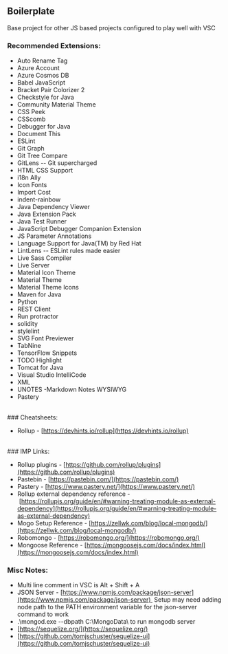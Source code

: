 ## Boilerplate

Base project for other JS based projects configured to play well with VSC
<br>
### Recommended Extensions:

* Auto Rename Tag
* Azure Account
* Azure Cosmos DB
* Babel JavaScript
* Bracket Pair Colorizer 2
* Checkstyle for Java
* Community Material Theme
* CSS Peek
* CSScomb
* Debugger for Java
* Document This
* ESLint
* Git Graph
* Git Tree Compare
* GitLens -- Git supercharged
* HTML CSS Support
* i18n Ally
* Icon Fonts
* Import Cost
* indent-rainbow
* Java Dependency Viewer
* Java Extension Pack
* Java Test Runner
* JavaScript Debugger Companion Extension
* JS Parameter Annotations
* Language Support for Java(TM) by Red Hat
* LintLens -- ESLint rules made easier
* Live Sass Compiler
* Live Server
* Material Icon Theme
* Material Theme
* Material Theme Icons
* Maven for Java
* Python
* REST Client
* Run protractor
* solidity
* stylelint
* SVG Font Previewer
* TabNine
* TensorFlow Snippets
* TODO Highlight
* Tomcat for Java
* Visual Studio IntelliCode
* XML
* UNOTES -Markdown Notes WYSIWYG
* Pastery

<br>
### Cheatsheets:

* Rollup - [https://devhints.io/rollup](https://devhints.io/rollup)

<br>
### IMP Links:

* Rollup plugins - [https://github.com/rollup/plugins](https://github.com/rollup/plugins)
* Pastebin - [https://pastebin.com/](https://pastebin.com/)
* Pastery - [https://www.pastery.net/](https://www.pastery.net/)
* Rollup external dependency reference - [https://rollupjs.org/guide/en/#warning-treating-module-as-external-dependency](https://rollupjs.org/guide/en/#warning-treating-module-as-external-dependency)
* Mogo Setup Reference - [https://zellwk.com/blog/local-mongodb/](https://zellwk.com/blog/local-mongodb/)
* Robomongo - [https://robomongo.org/](https://robomongo.org/)
* Mongoose Reference - [https://mongoosejs.com/docs/index.html](https://mongoosejs.com/docs/index.html)

### Misc Notes:

* Multi line comment in VSC is Alt + Shift + A
* JSON Server - [https://www.npmjs.com/package/json-server](https://www.npmjs.com/package/json-server)  Setup may need adding node path to the PATH environment variable for the json-server command to work
* .\mongod.exe --dbpath C:\MongoData\ to run mongodb server
* [https://sequelize.org/](https://sequelize.org/)
* [https://github.com/tomjschuster/sequelize-ui](https://github.com/tomjschuster/sequelize-ui)